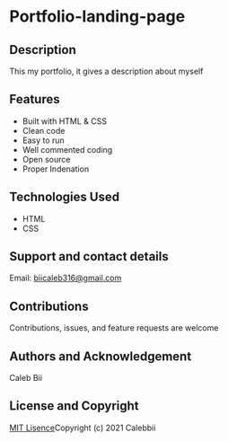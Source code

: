 # Portfolio-landing-page

## Description
This my portfolio, it gives a description about myself

## Features
* Built with HTML & CSS
* Clean code
* Easy to run
* Well commented coding
* Open source
* Proper Indenation 

## Technologies Used
* HTML
* CSS

## Support and contact details
Email: biicaleb316@gmail.com
## Contributions
Contributions, issues, and feature requests are welcome
## Authors and Acknowledgement
Caleb Bii
## License and Copyright
[MIT Lisence](https://github.com/Calebbii/Portfolio-landing-page/blob/master/LICENSE)Copyright (c) 2021 Calebbii
